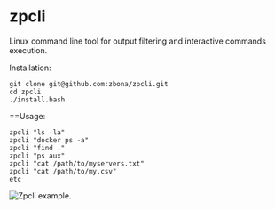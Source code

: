 # zpcli
Linux command line tool for output filtering and interactive commands execution.


Installation:

```
git clone git@github.com:zbona/zpcli.git
cd zpcli
./install.bash
```
==Usage:
```
zpcli "ls -la"
zpcli "docker ps -a"
zpcli "find ."
zpcli "ps aux"
zpcli "cat /path/to/myservers.txt"
zpcli "cat /path/to/my.csv"
etc
```

![Zpcli example.](https://myoctocat.com/assets/images/base-octocat.svg)
